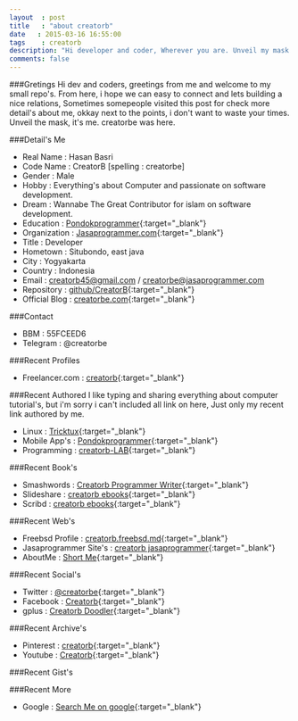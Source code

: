 ```yaml
---
layout	: post
title	: "about creatorb"
date   : 2015-03-16 16:55:00
tags	: creatorb
description: "Hi developer and coder, Wherever you are. Unveil my mask by introducing my self, yes it's real me ;) creatorb was here."
comments: false
---
```


###Gretings
Hi dev and coders, greetings from me and welcome to my small repo's.
From here, i hope we can easy to connect and lets building a nice relations, Sometimes somepeople visited this post for check more detail's about me, okkay next to the points, i don't want to waste your times. Unveil the mask, it's me. creatorbe was here.


###Detail's Me

* Real Name	: Hasan Basri
* Code Name	: CreatorB [spelling : creatorbe]
* Gender	: Male
* Hobby		: Everything's about Computer and passionate on software development.
* Dream		: Wannabe The Great Contributor for islam on software development.
* Education	: [Pondokprogrammer](https://pondokprogrammer.com){:target="_blank"}
* Organization	: [Jasaprogrammer.com](https://jasaprogrammer.com){:target="_blank"}
* Title		: Developer
* Hometown	: Situbondo, east java
* City		: Yogyakarta
* Country 	: Indonesia
* Email		: creatorb45@gmail.com / creatorbe@jasaprogrammer.com
* Repository	: [github/CreatorB](https://github.com/CreatorB){:target="_blank"}
* Official Blog : [creatorbe.com](http://creatorbe.com){:target="_blank"}

 
###Contact

* BBM		: 55FCEED6
* Telegram	: @creatorbe


###Recent Profiles

* Freelancer.com : [creatorb](https://www.freelancer.no/u/creatorbe.html){:target="_blank"}

###Recent Authored
I like typing and sharing everything about computer tutorial's, but i'm sorry i can't included all link on here, Just only my recent link authored by me.

* Linux		: [Tricktux](http://tricktux.blogspot.com){:target="_blank"}
* Mobile App's	: [Pondokprogrammer](http://pondokprogrammer.com/author/creatorb){:target="_blank"}
* Programming	: [creatorb-LAB](http://creatorb-lab.blogspot.com){:target="_blank"}


###Recent Book's

* Smashwords	: [Creatorb Programmer Writer](https://www.smashwords.com/profile/view/creatorb){:target="_blank"}
* Slideshare	: [creatorb ebooks](http://www.slideshare.net/creatorb){:target="_blank"}
* Scribd	: [creatorb ebooks](http://www.scribd.com/creatorb){:target="_blank"}


###Recent Web's
* Freebsd Profile	: [creatorb.freebsd.md](http://creatorb.freebsd.md){:target="_blank"}
* Jasaprogrammer Site's : [creatorb jasaprogrammer](http://creatorb.jasaprogrammer.com){:target="_blank"}
* AboutMe		: [Short Me](http://about.me/creatorb){:target="_blank"}


###Recent Social's
* Twitter	: [@creatorbe](http://twitter.com/creatorbe){:target="_blank"}
* Facebook	: [Creatorb](http://facebook.com/creatorbe){:target="_blank"}
* gplus		: [Creatorb Doodler](https://plus.google.com/118116077271759320582){:target="_blank"}

###Recent Archive's
* Pinterest	: [creatorb](https://www.pinterest.com/creatorb/){:target="_blank"}
* Youtube	: [Creatorb](https://www.youtube.com/channel/UCbyEh3nQ0H_7-P5ukcZyUvg){:target="_blank"}

###Recent Gist's
<script language="JavaScript" src="http://feed2js.org//feed2js.php?src=http%3A%2F%2Fgistrss.appspot.com%2Ffeed%2Fcreatorb&chan=y&desc=1&targ=y&utf=y"  charset="UTF-8" type="text/javascript"></script>

###Recent More
* Google	: [Search Me on google](https://www.google.com/search?q=creatorb){:target="_blank"}

